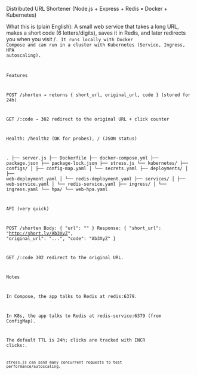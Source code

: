 Distributed URL Shortener (Node.js + Express + Redis • Docker + Kubernetes)

What this is (plain English):
A small web service that takes a long URL, makes a short code (6 letters/digits), saves it in Redis, and later redirects you when you visit /<code>.
It runs locally with Docker Compose and can run in a cluster with Kubernetes (Service, Ingress, HPA autoscaling).

Features

POST /shorten → returns { short_url, original_url, code } (stored for 24h)

GET /:code → 302 redirect to the original URL + click counter

Health: /healthz (OK for probes), / (JSON status)

.
├── server.js
├── Dockerfile
├── docker-compose.yml
├── package.json
├── package-lock.json
├── stress.js
└── kubernetes/
    ├── configs/
    │   ├── config-map.yaml
    │   └── secrets.yaml
    ├── deployments/
    │   ├── web-deployment.yaml
    │   └── redis-deployment.yaml
    ├── services/
    │   ├── web-service.yaml
    │   └── redis-service.yaml
    ├── ingress/
    │   └── ingress.yaml
    └── hpa/
        └── web-hpa.yaml



API (very quick)

POST /shorten
Body: { "url": "<long-url>" }
Response: { "short_url": "http://short.ly/Ab3XyZ", "original_url": "...", "code": "Ab3XyZ" }

GET /:code
302 redirect to the original URL.

Notes

In Compose, the app talks to Redis at redis:6379.

In K8s, the app talks to Redis at redis-service:6379 (from ConfigMap).

The default TTL is 24h; clicks are tracked with INCR clicks:<code>.

stress.js can send many concurrent requests to test performance/autoscaling.
